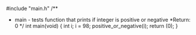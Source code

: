 #include "main.h"
/**
* main - tests function that prints if integer is positive or negative
*Return: 0
*/
int main(void)
{
      int i;
      i = 98;
      positive_or_negative(i);
      return (0);
}
